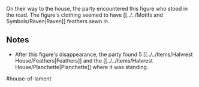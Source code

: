 On their way to the house, the party encountered this figure who stood in the road. The figure's clothing seemed to have [[../../Motifs and Symbols/Raven|Raven]] feathers sewn in.

## Notes
- After this figure's disappearance, the party found 5 [[../../Items/Halvrest House/Feathers|Feathers]] and the [[../../Items/Halvrest House/Planchette|Planchette]] where it was standing.

#house-of-lament 